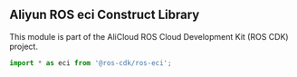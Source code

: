 ## Aliyun ROS eci Construct Library

This module is part of the AliCloud ROS Cloud Development Kit (ROS CDK) project.

```ts
import * as eci from '@ros-cdk/ros-eci';
```